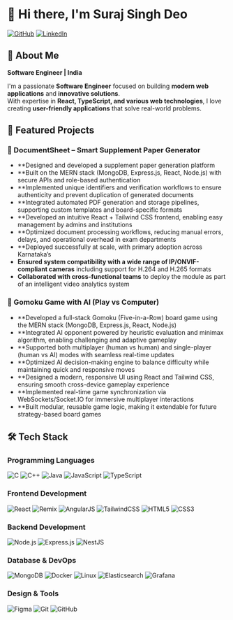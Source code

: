 # 👋 Hi there, I'm Suraj Singh Deo

[![GitHub](https://img.shields.io/badge/GitHub-100000?style=for-the-badge&logo=github&logoColor=white)](https://github.com/Surajsdeo15)
[![LinkedIn](https://img.shields.io/badge/LinkedIn-0077B5?style=for-the-badge&logo=linkedin&logoColor=white)]([https://linkedin.com/in/shivam-kumar-6801421ab](https://www.linkedin.com/in/suraj-singh-deo/))



## 🚀 About Me

**Software Engineer  |  India** 

I'm a passionate **Software Engineer** focused on building **modern web applications** and **innovative solutions**.  
With expertise in **React, TypeScript, and various web technologies**, I love creating **user-friendly applications** that solve real-world problems.  


## 🚀 Featured Projects

### 📝 DocumentSheet – Smart Supplement Paper Generator
- **Designed and developed a supplement paper generation platform
- **Built on the MERN stack (MongoDB, Express.js, React, Node.js) with secure APIs and role-based authentication
- **Implemented unique identifiers and verification workflows to ensure authenticity and prevent duplication of generated documents
- **Integrated automated PDF generation and storage pipelines, supporting custom templates and board-specific formats
- **Developed an intuitive React + Tailwind CSS frontend, enabling easy management by admins and institutions
- **Optimized document processing workflows, reducing manual errors, delays, and operational overhead in exam departments
- **Deployed successfully at scale, with primary adoption across Karnataka’s
- **Ensured system compatibility with a wide range of IP/ONVIF-compliant cameras** including support for H.264 and H.265 formats
- **Collaborated with cross-functional teams** to deploy the module as part of an intelligent video analytics system

  
### 🤖 Gomoku Game with AI (Play vs Computer)
- **Developed a full-stack Gomoku (Five-in-a-Row) board game using the MERN stack (MongoDB, Express.js, React, Node.js)
- **Integrated AI opponent powered by heuristic evaluation and minimax algorithm, enabling challenging and adaptive gameplay
- **Supported both multiplayer (human vs human) and single-player (human vs AI) modes with seamless real-time updates
- **Optimized AI decision-making engine to balance difficulty while maintaining quick and responsive moves
- **Designed a modern, responsive UI using React and Tailwind CSS, ensuring smooth cross-device gameplay experience
- **Implemented real-time game synchronization via WebSockets/Socket.IO for immersive multiplayer interactions
- **Built modular, reusable game logic, making it extendable for future strategy-based board games




## 🛠️ Tech Stack

### Programming Languages
![C](https://img.shields.io/badge/C-A8B9CC?style=for-the-badge&logo=c&logoColor=white)
![C++](https://img.shields.io/badge/C++-00599C?style=for-the-badge&logo=c%2B%2B&logoColor=white)
![Java](https://img.shields.io/badge/Java-007396?style=for-the-badge&logo=java&logoColor=white)
![JavaScript](https://img.shields.io/badge/JavaScript-323330?style=for-the-badge&logo=javascript&logoColor=F7DF1E)
![TypeScript](https://img.shields.io/badge/TypeScript-007ACC?style=for-the-badge&logo=typescript&logoColor=white)

### Frontend Development
![React](https://img.shields.io/badge/React-20232A?style=for-the-badge&logo=react&logoColor=61DAFB)
![Remix](https://img.shields.io/badge/Remix-000000?style=for-the-badge&logo=remix&logoColor=white)
![AngularJS](https://img.shields.io/badge/AngularJS-E23237?style=for-the-badge&logo=angularjs&logoColor=white)
![TailwindCSS](https://img.shields.io/badge/Tailwind_CSS-06B6D4?style=for-the-badge&logo=tailwindcss&logoColor=white)
![HTML5](https://img.shields.io/badge/HTML5-E34F26?style=for-the-badge&logo=html5&logoColor=white)
![CSS3](https://img.shields.io/badge/CSS3-1572B6?style=for-the-badge&logo=css3&logoColor=white)


### Backend Development
![Node.js](https://img.shields.io/badge/Node.js-43853D?style=for-the-badge&logo=node.js&logoColor=white)
![Express.js](https://img.shields.io/badge/Express.js-404D59?style=for-the-badge&logo=express&logoColor=white)
![NestJS](https://img.shields.io/badge/NestJS-E0234E?style=for-the-badge&logo=nestjs&logoColor=white)

### Database & DevOps
![MongoDB](https://img.shields.io/badge/MongoDB-4EA94B?style=for-the-badge&logo=mongodb&logoColor=white)
![Docker](https://img.shields.io/badge/Docker-2496ED?style=for-the-badge&logo=docker&logoColor=white)
![Linux](https://img.shields.io/badge/Linux-FCC624?style=for-the-badge&logo=linux&logoColor=black)
![Elasticsearch](https://img.shields.io/badge/Elasticsearch-005571?style=for-the-badge&logo=elasticsearch&logoColor=white)
![Grafana](https://img.shields.io/badge/Grafana-F46800?style=for-the-badge&logo=grafana&logoColor=white)





### Design & Tools
![Figma](https://img.shields.io/badge/Figma-F24E1E?style=for-the-badge&logo=figma&logoColor=white)
![Git](https://img.shields.io/badge/Git-F05032?style=for-the-badge&logo=git&logoColor=white)
![GitHub](https://img.shields.io/badge/GitHub-100000?style=for-the-badge&logo=github&logoColor=white)



